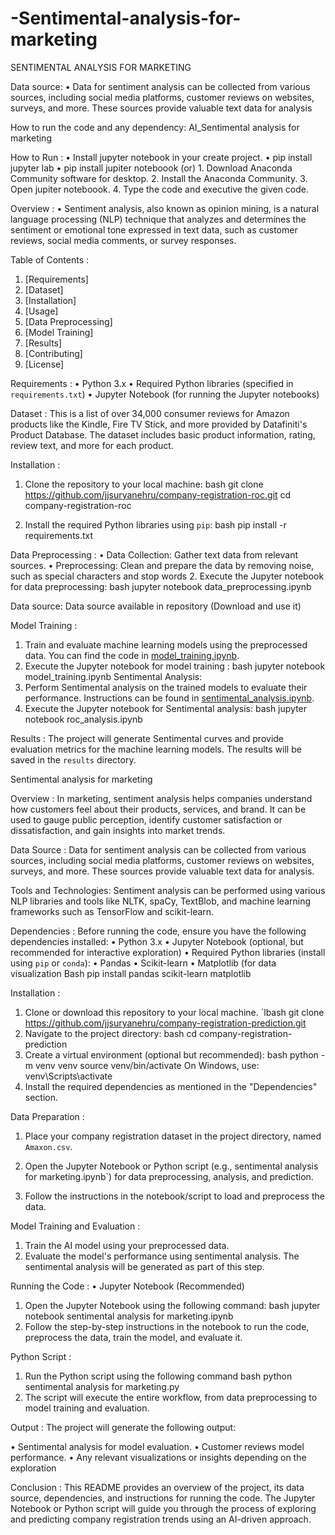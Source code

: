 # -Sentimental-analysis-for-marketing

SENTIMENTAL ANALYSIS FOR MARKETING

Data source: 
•	Data for sentiment analysis can be collected from various sources, including social media platforms, customer reviews on websites, surveys, and more. These sources provide valuable text data for analysis

How to run the code and any dependency:
   AI_Sentimental analysis for marketing 

How to Run :
•	Install jupyter notebook in your create project.
•	pip install jupyter lab
•	pip install jupiter noteboook (or)
              1. Download Anaconda Community software for desktop.
              2. Install the Anaconda Community.
              3. Open jupiter noteboook.
              4. Type the code and executive the given code.

 Overview :
•	Sentiment analysis, also known as opinion mining, is a natural language processing (NLP) technique that analyzes and determines the sentiment or emotional tone expressed in text data, such as customer reviews, social media comments, or survey responses.

 Table of Contents :
1. [Requirements]
2. [Dataset]
3. [Installation]
4. [Usage]
5. [Data Preprocessing]
6. [Model Training]
7. [Results]
8. [Contributing]
9. [License]

 Requirements :
•	Python 3.x
•	Required Python libraries (specified in `requirements.txt`)
•	Jupyter Notebook (for running the Jupyter notebooks)

Dataset :
This is a list of over 34,000 consumer reviews for Amazon products like the Kindle, Fire TV Stick, and more provided by Datafiniti's Product Database. The dataset includes basic product information, rating, review text, and more for each product.

 Installation :
1. Clone the repository to your local machine:
   bash
   git clone https://github.com/jjsuryanehru/company-registration-roc.git
   cd company-registration-roc
   
2. Install the required Python libraries using `pip`:
   bash
   pip install -r requirements.txt
   

Data Preprocessing :
•	Data Collection: Gather text data from relevant sources.
•	Preprocessing: Clean and prepare the data by removing noise, such as special characters and stop words
2. Execute the Jupyter notebook for data preprocessing:
   bash
   jupyter notebook data_preprocessing.ipynb

Data source:
Data source available in repository (Download and use it)

Model Training :
1. Train and evaluate machine learning models using the preprocessed data. You can find the code in [model_training.ipynb](model_training.ipynb).
2. Execute the Jupyter notebook for model training :
   bash
   jupyter notebook model_training.ipynb
 Sentimental  Analysis:
1. Perform Sentimental analysis on the trained models to evaluate their performance. Instructions can be found in [sentimental_analysis.ipynb](sentimental_analysis.ipynb).
2. Execute the Jupyter notebook for Sentimental analysis:
   bash
   jupyter notebook roc_analysis.ipynb
   

Results :
The project will generate Sentimental curves and provide evaluation metrics for the machine learning models. The results will be saved in the `results` directory.

Sentimental analysis for marketing  

 Overview :
In marketing, sentiment analysis helps companies understand how customers feel about their products, services, and brand. It can be used to gauge public perception, identify customer satisfaction or dissatisfaction, and gain insights into market trends.

 Data Source :
Data for sentiment analysis can be collected from various sources, including social media platforms, customer reviews on websites, surveys, and more. These sources provide valuable text data for analysis.

Tools and Technologies: 
Sentiment analysis can be performed using various NLP libraries and tools like NLTK, spaCy, TextBlob, and machine learning frameworks such as TensorFlow and scikit-learn.

 Dependencies :
Before running the code, ensure you have the following dependencies installed:
•	Python 3.x
•	Jupyter Notebook (optional, but recommended for interactive exploration)
•	Required Python libraries (install using `pip` or `conda`):
•	Pandas
•	Scikit-learn
•	Matplotlib (for data visualization
Bash
pip install pandas scikit-learn matplotlib

 Installation :
1. Clone or download this repository to your local machine.
`lbash
git clone https://github.com/jjsuryanehru/company-registration-prediction.git
2. Navigate to the project directory:
bash
cd company-registration-prediction
3. Create a virtual environment (optional but recommended):
bash
python -m venv venv
source venv/bin/activate  On Windows, use: venv\Scripts\activate
4. Install the required dependencies as mentioned in the "Dependencies" section.

Data Preparation :
1. Place your company registration dataset in the project directory, named `Amaxon.csv`.
2. Open the Jupyter Notebook or Python script (e.g., sentimental analysis for marketing.ipynb`) for data preprocessing, analysis, and prediction.

3. Follow the instructions in the notebook/script to load and preprocess the data.

Model Training and Evaluation :
1. Train the AI model using your preprocessed data.
2. Evaluate the model's performance using sentimental analysis. The sentimental analysis will be generated as part of this step.

 Running the Code :
•	Jupyter Notebook (Recommended)
1. Open the Jupyter Notebook using the following command:
bash
jupyter notebook sentimental analysis for marketing.ipynb
2. Follow the step-by-step instructions in the notebook to run the code, preprocess the data, train the model, and evaluate it.

Python Script :
1. Run the Python script using the following command
bash
python sentimental analysis for marketing.py
2. The script will execute the entire workflow, from data preprocessing to model training and evaluation.

Output :
The project will generate the following output:

•	Sentimental analysis for model evaluation.
•	Customer reviews model performance.
•	Any relevant visualizations or insights depending on the exploration

 Conclusion :
This README provides an overview of the project, its data source, dependencies, and instructions for running the code. The Jupyter Notebook or Python script will guide you through the process of exploring and predicting company registration trends using an AI-driven approach.
